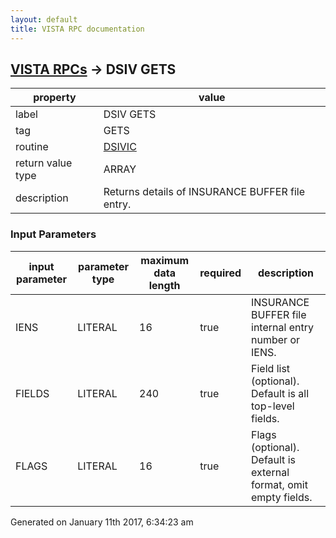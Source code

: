 ```yaml
---
layout: default
title: VISTA RPC documentation
---
```




## [VISTA RPCs](TableOfContent.md) &#8594; DSIV GETS 

 property | value 
--- | --- 
 label | DSIV GETS
 tag | GETS
 routine | [DSIVIC](http://code.osehra.org/dox/Routine_DSIVIC_source.html)
 return value type | ARRAY
 description | Returns details of INSURANCE BUFFER file entry.

### Input Parameters

| input parameter | parameter type | maximum data length | required | description | 
| --- | --- | --- | --- | --- | 
| IENS | LITERAL | 16 | true | INSURANCE BUFFER file internal entry number or IENS. | 
| FIELDS | LITERAL | 240 | true | Field list (optional).  Default is all top-level fields. | 
| FLAGS | LITERAL | 16 | true | Flags (optional).  Default is external format, omit empty fields. | 




Generated on January 11th 2017, 6:34:23 am